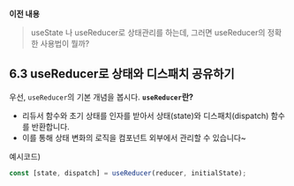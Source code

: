 **이전 내용**
> useState 나  useReducer로 상태관리를 하는데, 그러면 useReducer의 정확한 사용법이 뭘까?

## 6.3 useReducer로 상태와 디스패치 공유하기

우선, `useReducer`의 기본 개념을 봅시다.
**`useReducer`란?** 
- 리듀서 함수와 초기 상태를 인자를 받아서 상태(state)와 디스패치(dispatch) 함수를 반환합니다.
- 이를 통해 상태 변화의 로직을 컴포넌트 외부에서 관리할 수 있습니다~

예시코드)
```javascript
const [state, dispatch] = useReducer(reducer, initialState);
```
